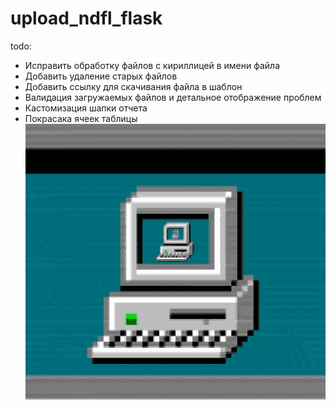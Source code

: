 # upload_ndfl_flask

todo:

- Исправить обработку файлов с кириллицей в имени файла
- Добавить удаление старых файлов
- Добавить ссылку для скачивания файла в шаблон
- Валидация загружаемых файлов и детальное отображение проблем
- Кастомизация шапки отчета
- Покрасака ячеек таблицы
![screen-gif](./giphy.gif)
